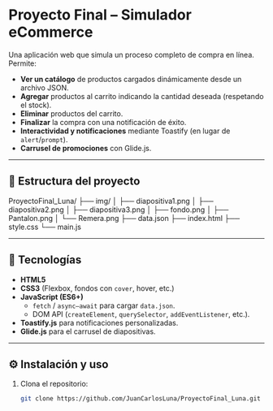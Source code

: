 # Proyecto Final – Simulador eCommerce

Una aplicación web que simula un proceso completo de compra en línea. Permite:

- **Ver un catálogo** de productos cargados dinámicamente desde un archivo JSON.  
- **Agregar** productos al carrito indicando la cantidad deseada (respetando el stock).  
- **Eliminar** productos del carrito.  
- **Finalizar** la compra con una notificación de éxito.  
- **Interactividad y notificaciones** mediante Toastify (en lugar de `alert`/`prompt`).  
- **Carrusel de promociones** con Glide.js.

---

## 📂 Estructura del proyecto

ProyectoFinal_Luna/
├── img/
│ ├── diapositiva1.png
│ ├── diapositiva2.png
│ ├── diapositiva3.png
│ ├── fondo.png
│ ├── Pantalon.png
│ └── Remera.png
├── data.json
├── index.html
├── style.css
└── main.js

---

## 🚀 Tecnologías

- **HTML5**  
- **CSS3** (Flexbox, fondos con `cover`, hover, etc.)  
- **JavaScript (ES6+)**  
  - `fetch` / `async–await` para cargar `data.json`.  
  - DOM API (`createElement`, `querySelector`, `addEventListener`, etc.).  
- **Toastify.js** para notificaciones personalizadas.  
- **Glide.js** para el carrusel de diapositivas.

---

## ⚙️ Instalación y uso

1. Clona el repositorio:
   ```bash
   git clone https://github.com/JuanCarlosLuna/ProyectoFinal_Luna.git
